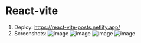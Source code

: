 # React-vite

1. Deploy: https://react-vite-posts.netlify.app/
2. Screenshots:
![image](https://github.com/Milena-Belianova/React-vite/assets/93428081/440f4796-5b4b-4f11-8d60-3a8e3e1c388c)
![image](https://github.com/Milena-Belianova/React-vite/assets/93428081/88eb75e2-2197-4f1e-84f6-a19cece0a5d2)
![image](https://github.com/Milena-Belianova/React-vite/assets/93428081/e9a0b634-6725-498b-a618-cbc8b778ee8c)
![image](https://github.com/Milena-Belianova/React-vite/assets/93428081/5d0f5216-2f79-4f2e-ac46-909886b50683)
